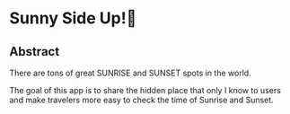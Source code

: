 # Sunny Side Up!🌅

## Abstract
There are tons of great SUNRISE and SUNSET spots in the world. 

The goal of this app is to share the hidden place that only I know to users and make travelers more easy to check the time of Sunrise and Sunset.

